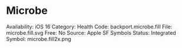 # Microbe

Availability: iOS 16
Category: Health
Code: backport.microbe.fill
File: microbe.fill.svg
Free: No
Source: Apple SF Symbols
Status: Integrated
Symbol: microbe.fill2x.png